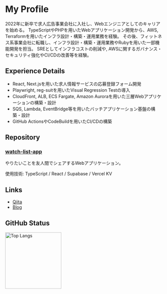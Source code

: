 # My Profile
2022年に新卒で求人広告事業会社に入社し、Webエンジニアとしてのキャリアを始める。
TypeScriptやPHPを用いたWebアプリケーション開発から、AWS, Terraformを用いたインフラ設計・構築・運用業務を経験。
その後、フィットネス系事業会社に転職し、インフラ設計・構築・運用業務やRubyを用いた一部機能開発を担当。
SREとしてインフラコストの削減や, AWSに関するガバナンス・セキュリティ強化やCI/CDの改善等を経験。

## Experience Details
- React, Next.jsを用いた求人情報サービスの応募登録フォーム開発
- Playwright, reg-suitを用いたVisual Regression Testの導入
- CloudFront, ALB, ECS Fargate, Amazon Auroraを用いた三層Webアプリケーションの構築・設計
- SQS, Lambda, EventBridge等を用いたバッチアプリケーション基盤の構築・設計
- GitHub ActionsやCodeBuildを用いたCI/CDの構築

## Repository

### [watch-list-app](https://github.com/arie0703/watch-list-app)
やりたいことを友人間でシェアするWebアプリケーション。

使用技術: TypeScript / React / Supabase / Vercel KV

## Links

- [Qiita](https://qiita.com/arie0703)
- [Blog](https://nomaddiary.hatenablog.com/)

## GitHub Status
<Div align="left"> 
  <img alt="Top Langs" height="180px" src="https://github-readme-stats.vercel.app/api/top-langs/?username=arie0703&layout=compact&theme=dark" />
</p>


